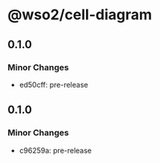 # @wso2/cell-diagram

## 0.1.0

### Minor Changes

- ed50cff: pre-release

## 0.1.0

### Minor Changes

- c96259a: pre-release
